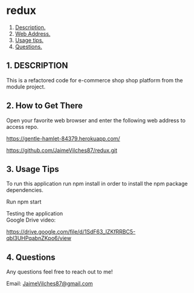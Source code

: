 # redux

1. [ Description. ](#desc)
2. [ Web Address. ](#web-address)
3. [ Usage tips. ](#usage)
4. [ Questions. ](#questions)

<a name="desc"></a>
## 1. DESCRIPTION

This is a refactored code for e-commerce shop shop platform from the module project.


<a name="web-address"></a>
## 2. How to Get There

Open your favorite web browser and enter the following web address to access repo.

https://gentle-hamlet-84379.herokuapp.com/

https://github.com/JaimeVilches87/redux.git

<a name="usage"></a>
## 3. Usage Tips

To run this application run npm install in order to install the npm package dependencies.

Run npm start


Testing the application <br>
Google Drive video:


https://drive.google.com/file/d/1SdF63_IZKfRRBC5-qbl3UHPqabnZKpo6/view


<a name="questions"></a>
## 4. Questions

Any questions feel free to reach out to me!

Email: JaimeVilches87@gmail.com